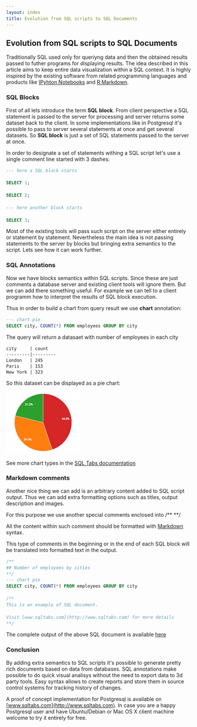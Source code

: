 ```yaml
---
layout: index
title: Evolution from SQL scripts to SQL Documents
---
```

## Evolution from SQL scripts to SQL Documents

Traditionally SQL used only for queriyng data and then the obtained results passed to futher programs for displaying results.
The idea described in this article aims to keep entire data visualization within a SQL context. 
It is highly inspired by the existing software from related programming languages and 
products like [IPyhton Notebooks](http://ipython.org/notebook.html) and [R Markdown](http://rmarkdown.rstudio.com).

### SQL Blocks

First of all lets introduce the term **SQL block**.
From client perspective a SQL statement is passed to the server for processing and server returns some dataset back to the client.
In some implementations like in Postgresql it's possible to pass to server several statements at once and get several datasets.
So **SQL block** is just a set of SQL statements passed to the server at once. 

In order to designate a set of statements withing a SQL script let's use a single comment line started with 3 dashes:

``` sql
--- here a SQL block starts

SELECT 1;

SELECT 2;

--- here another block starts

SELECT 3;

```

Most of the existing tools will pass such script on the server either entirely or statement by statement.
Nevertheless the main idea is not passing statements to the server by blocks but bringing extra semantics to the script.
Lets see how it can work further.

### SQL Annotations

Now we have blocks semantics within SQL scripts. Since these are just comments a database server and existing client tools will ignore them.
But we can add there something useful. For example we can tell to a client programm how to interpret the results of SQL block execution.

Thus in order to build a chart from query result we use **chart** annotation:

``` sql
--- chart pie
SELECT city, COUNT(*) FROM employees GROUP BY city
```

The query will return a datasaet with number of employees in each city

    city	 | count
    ---------|---------
    London	 | 245
    Paris	 | 153
    New York | 323

So this dataset can be displayed as a pie chart:

![](/images/pie_chart.png)

See more chart types in the [SQL Tabs documentation](http://www.sqltabs.com/doc#charts)


### Markdown comments

Another nice thing we can add is an arbitrary content added to SQL script output.
Thus we can add extra formatting options such as titles, output description and images.

For this purpose we use another special comments enclosed into /** **/

All the content within such comment should be formatted with [Markdown](http://daringfireball.net/projects/markdown/) syntax.

This type of comments in the beginning or in the end of each SQL block will be translated into formatted text in the output.


``` sql
/**
## Number of employees by cities
**/
--- chart pie
SELECT city, COUNT(*) FROM employees GROUP BY city

/**
This is an example of SQL document.

Visit [www.sqltabs.com](http://www.sqltabs.com) for more details
**/
```

The complete output of the above SQL document is available [here](http://www.sqltabs.com/api/1.0/docs/f3cadc311183668313d2c3ad899fe19e)

### 


### Conclusion

By adding extra semantics to SQL scripts it's possible to generate pretty rich documents based on data from databases.
SQL annotations make possible to do quick visual analisys without the need to export data to 3d party tools.
Easy syntax allows to create reports and store them in source control systems for tracking history of changes.


A proof of concept implementation for Postgresql is available on [www.sqltabs.com](http://www.sqltabs.com).
In case you are a happy Postgresql user and have Ubuntu/Debian or Mac OS X client machine welcome to try it entirely for free.



